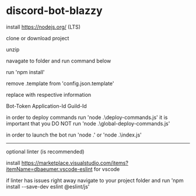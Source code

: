 # discord-bot-blazzy

install https://nodejs.org/ (LTS)

clone or download project

unzip

navagate to folder and run command below

run 'npm install'

remove .template from 'config.json.template'

replace with respective information

Bot-Token
Application-Id
Guild-Id

in order to deploy commands run 'node .\deploy-commands.js' it is important that you DO NOT run 'node .\global-deploy-commands.js'

in order to launch the bot run 'node .' or 'node .\index.js'

--------------------
optional linter (is recommended)

install https://marketplace.visualstudio.com/items?itemName=dbaeumer.vscode-eslint for vscode

if linter has issues right away navigate to your project folder and run 'npm install --save-dev eslint @eslint/js'